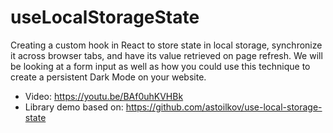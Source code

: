 # useLocalStorageState

Creating a custom hook in React to store state in local storage, synchronize it across browser tabs, and have its value retrieved on page refresh. We will be looking at a form input as well as how you could use this technique to create a persistent Dark Mode on your website.

- Video: https://youtu.be/BAf0uhKVHBk
- Library demo based on: https://github.com/astoilkov/use-local-storage-state
